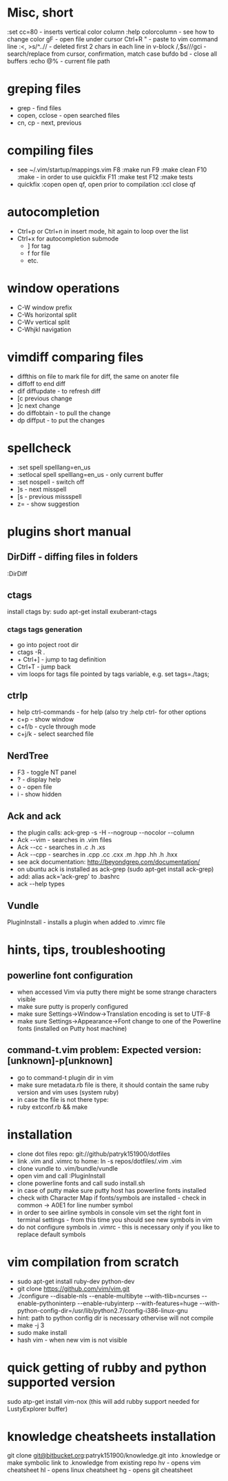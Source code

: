 # Misc, short
:set cc=80			- inserts vertical color column
:help colorcolumn	- see how to change color
gF					- open file under cursor
Ctrl+R "			- paste to vim command line
:<, >s/^..//		- deleted first 2 chars in each line in v-block
/,$s/<find>/<replace>/gci	- search/replace from cursor, confirmation, match case
bufdo bd			- close all buffers
:echo @%			- current file path

# greping files
* grep				- find files
* copen, cclose		- open searched files
* cn, cp			- next, previous

# compiling files
- see ~/.vim/startup/mappings.vim
	F8					:make run<CR>
	F9					:make clean<CR>
	F10					:make<CR>				- in order to use quickfix
	F11					:make test<CR>
	F12					:make tests<CR>
- quickfix
	:copen				open qf, open prior to compilation
	:ccl				close qf

# autocompletion
* Ctrl+p or Ctrl+n in insert mode, hit again to loop over the list
* Ctrl+x for autocompletion submode
	* ] for tag
	* f for file
	* etc.

# window operations
* C-W			window prefix
* C-Ws			horizontal split
* C-Wv			vertical split
* C-Whjkl		navigation

# vimdiff comparing files
* diffthis		on file to mark file for diff, the same on anoter file
* diffoff		to end diff
* dif			diffupdate - to refresh diff
* [c			previous change
* ]c			next change
* do			diffobtain - to pull the change
* dp			diffput - to put the changes

# spellcheck
* :set spell spelllang=en_us
* :setlocal spell spelllang=en_us		- only current buffer
* :set nospell							- switch off
* ]s									- next misspell
* [s									- previous missspell
* z=									- show suggestion

# plugins short manual

## DirDiff - diffing files in folders
:DirDiff <dir1> <dir2>

## ctags
install ctags by: sudo apt-get install exuberant-ctags

### ctags tags generation
* go into poject root dir
* ctags -R .
* <cursor on tag> + Ctrl+]		- jump to tag definition
* Ctrl+T				- jump back
* vim loops for tags file pointed by tags variable, e.g. set tags=./tags;

## ctrlp
* help ctrl-commands	- for help (also try :help ctrl-<TAB> for other options
* c+p			- show window
* c+f/b			- cycle through mode
* c+j/k			- select searched file

## NerdTree
* F3			- toggle NT panel
* ?			- display help
* o			- open file
* i			- show hidden

## Ack and ack
* the plugin calls: ack-grep -s -H --nogroup --nocolor --column <what comes after Ack>
* Ack --vim <text>	- searches in .vim files
* Ack --cc <text>	- searches in .c .h .xs
* Ack --cpp <text>	- searches in .cpp .cc .cxx .m .hpp .hh .h .hxx
* see ack documentation: http://beyondgrep.com/documentation/
* on ubuntu ack is installed as ack-grep (sudo apt-get install ack-grep)
* add: alias ack='ack-grep' to .bashrc
* ack --help types

## Vundle
PluginInstall		- installs a plugin when added to .vimrc file

# hints, tips, troubleshooting

## powerline font configuration
* when accessed Vim via putty there might be some strange characters visible
* make sure putty is properly configured
* make sure Settings->Window->Translation encoding is set to UTF-8
* make sure Settings->Appearance->Font change to one of the Powerline fonts (installed on Putty host machine)

## command-t.vim problem: Expected version: [unknown]-p[unknown]
* go to command-t plugin dir in vim
* make sure metadata.rb file is there, it should contain the same ruby version and vim uses (system ruby)
* in case the file is not there type:
* ruby extconf.rb && make

# installation
* clone dot files repo: git://github/patryk151900/dotfiles
* link .vim and .vimrc to home: ln -s repos/dotfiles/.vim .vim
* clone vundle to .vim/bundle/vundle
* open vim and call :PluginInstall
* clone powerline fonts and call sudo install.sh
* in case of putty make sure putty host has powerline fonts installed
* check with Character Map if fonts/symbols are installed - check in common -> A0E1 for line number symbol
* in order to see airline symbols in console vim set the right font in terminal settings - from this time you should see new symbols in vim
* do not configure symbols in .vimrc - this is necessary only if you like to replace default symbols

# vim compilation from scratch
* sudo apt-get install ruby-dev python-dev
* git clone https://github.com/vim/vim.git
* ./configure --disable-nls --enable-multibyte --with-tlib=ncurses --enable-pythoninterp --enable-rubyinterp --with-features=huge --with-python-config-dir=/usr/lib/python2.7/config-i386-linux-gnu
* hint: path to python config dir is necessary othervise will not compile
* make -j 3
* sudo make install
* hash vim						- when new vim is not visible

# quick getting of rubby and python supported version
sudo atp-get install vim-nox (this will add rubby support needed for LustyExplorer buffer)

# knowledge cheatsheets installation
git clone git@bitbucket.org:patryk151900/knowledge.git 
into .knowledge or make symbolic link to .knowledge from existing repo
<leader>hv	- opens vim cheatsheet
<leader>hl	- opens linux cheatsheet
<leader>hg	- opens git cheatsheet

